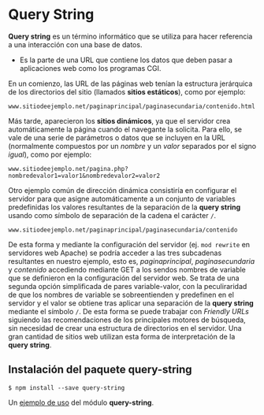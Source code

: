 # Query String

**Query string** es un término informático que se utiliza para hacer referencia a una interacción con una
base de datos.
  * Es la parte de una URL que contiene los datos que deben pasar a aplicaciones web como los programas CGI.

En un comienzo, las URL de las páginas web tenían la estructura jerárquica de los directorios del sitio (llamados **sitios estáticos**), como por ejemplo:
```
www.sitiodeejemplo.net/paginaprincipal/paginasecundaria/contenido.html
```
Más tarde, aparecieron los **sitios dinámicos**, ya que el servidor crea automáticamente la página cuando el navegante la solicita. Para ello, se vale de una serie de parámetros o datos que se incluyen en la URL (normalmente compuestos por un *nombre* y un *valor* separados por el signo *igual*), como por ejemplo:
```
www.sitiodeejemplo.net/pagina.php?nombredevalor1=valor1&nombredevalor2=valor2
```
Otro ejemplo común de dirección dinámica consistiría en configurar el servidor para que asigne automáticamente a un conjunto de variables predefinidas los valores resultantes de la separación de la **query string** usando como símbolo de separación de la cadena el carácter ```/```.
```
www.sitiodeejemplo.net/paginaprincipal/paginasecundaria/contenido
```

De esta forma y mediante la configuración del servidor (ej. ```mod rewrite``` en servidores web Apache) se podría acceder a las tres subcadenas resultantes en nuestro ejemplo, esto es, *paginaprincipal*, *paginasecundaria* y *contenido* accediendo mediante GET a los sendos nombres de variable que se definieron en la configuración del servidor web. Se trata de una segunda opción simplificada de pares variable-valor, con la peculiraridad de que los nombres de variable se sobreentienden y predefinen en el servidor y el valor se obtiene tras aplicar una separación de la **query string** mediante el símbolo ```/```. De esta forma se puede trabajar con *Friendly URLs* siguiendo las recomendaciones de los principales motores de búsqueda, sin necesidad de crear una estructura de directorios en el servidor. Una gran cantidad de sitios web utilizan esta forma de interpretación de la **query string**.

## Instalación del paquete query-string
```
$ npm install --save query-string
```
Un [ejemplo de uso](https://github.com/ULL-ESIT-DSI-1617/estudiar-cookies-y-sessions-en-expressjs-aitor-nestor-omar-35l2v2/blob/master/src/query-string.js) del módulo **query-string**.
